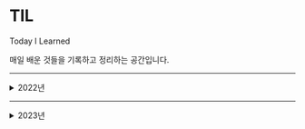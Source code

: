 # TIL

Today I Learned

매일 배운 것들을 기록하고 정리하는 공간입니다.

---

<details>
  <summary>2022년</summary>
<pre>

### 2022-06-19

[Markdown 문법](https://github.com/HelloNaks/TIL/blob/main/Markdown/markdown%EB%AC%B8%EB%B2%95.md)
</br></br>

---

### 2022-06-20

[Stack vs Queue](https://github.com/HelloNaks/TIL/blob/main/Data%20Structure/Stack%20vs%20Queue.md)
</br></br>
[Array vs LinkedList](https://github.com/HelloNaks/TIL/blob/main/Data%20Structure/Array%20vs%20LinkedList.md)
</br></br>
[Tree](https://github.com/HelloNaks/TIL/blob/main/Data%20Structure/Tree.md)
</br></br>

---

### 2022-06-21

[백준 1010 다리놓기](https://github.com/HelloNaks/BaekJoon/blob/master/BJ_S5_1010_%EB%8B%A4%EB%A6%AC%EB%86%93%EA%B8%B0.java)
</br></br>

---

### 2022-06-24

[Spring 기초 개념](https://github.com/HelloNaks/TIL/blob/main/Spring/Spring%20%EA%B8%B0%EC%B4%88%20%EA%B0%9C%EB%85%90.md)
</br></br>

---

### 2022-06-24

[Kruskal 알고리즘](https://github.com/HelloNaks/TIL/blob/main/Data%20Structure/MST%20Kruskal.md)
</br></br>

---

### 2022-07-18

hackerRank
Weather Observation Station 3 ~ Weather Observation Station 8 : 6문제 solve

---

### 2022-08-19

- IP
- TCP
- UDP
- DNS

---

### 2022-09-01

- Spring framework와 Spring Boot의 차이점

---

### 2022-09-08

- API의 종류
- JWT란?
- JWT 토큰의 동작 방법
- JWT 토큰 구성요소
- JWT 토큰이 탈취된다면??

---

### 2022-10-07

- [백준 14502 연구소](https://naknak.tistory.com/68)

---

### 2022-10-09

- [백준 16236 아기상어](<https://github.com/HelloNaks/BaekJoon/blob/master/BJ_G3_16236_%EC%95%84%EA%B8%B0%EC%83%81%EC%96%B4(2).java>)

---

### 2022-11-10

- WebRTC란?
- WebRTC의 장단점.
- STUN/TURN 서버란?

---

### 2022-11-12

- 동기 vs 비동기
- 블로킹 vs 논블로킹
- Spring mvc vs Spring Webflux

</pre>
</details>

---

<details>
  <summary>2023년</summary>
<pre>

### 2023-01-02

- [백준 2160 그림비교](https://github.com/HelloNaks/BaekJoon/commit/6eeb714b78b9458115148cdebacc0c4acf8a75c6)
- [백준 9470 Strahler 순서](https://github.com/HelloNaks/BaekJoon/commit/779344b56fd8cc366279a49099a2255a9cb24621)

---

### 2023-01-03

- [백준 14594 동방 프로젝트 (Small)](https://github.com/HelloNaks/BaekJoon/tree/master/%EB%B0%B1%EC%A4%80/Silver/14594.%E2%80%85%EB%8F%99%EB%B0%A9%E2%80%85%ED%94%84%EB%A1%9C%EC%A0%9D%ED%8A%B8%E2%80%85%EF%BC%88Small%EF%BC%89)

---

### 2023-01-04

- [백준 5430 AC](https://github.com/HelloNaks/BaekJoon/tree/master/%EB%B0%B1%EC%A4%80/Gold/5430.%E2%80%85AC)

---

### 2023-01-05

- [백준 13699 점화식](https://github.com/HelloNaks/BaekJoon/tree/master/%EB%B0%B1%EC%A4%80/Silver/13699.%E2%80%85%EC%A0%90%ED%99%94%EC%8B%9D)

---

### 2023-01-06

- [백준 20437 문자열게임2](https://github.com/HelloNaks/BaekJoon/tree/master/%EB%B0%B1%EC%A4%80/Gold/20437.%E2%80%85%EB%AC%B8%EC%9E%90%EC%97%B4%E2%80%85%EA%B2%8C%EC%9E%84%E2%80%852)

---

### 2023-01-17

- [RDBMS vs NOSQL](https://github.com/HelloNaks/TIL/blob/main/Database/RDBMS%20vs%20NOSQL.md)

---

### 2023-01-19

- [OOP](https://naknak.tistory.com/69)

---

### 2023-01-25

- [RESTful API란?](https://naknak.tistory.com/70)

---

### 2023-01-26

- [애자일(Agile)](https://naknak.tistory.com/71)

---

### 2023-02-02

- [GIT 과 GITHUB](https://naknak.tistory.com/72)

---

### 2023-02-06

- [함수형 프로그래밍(Functional Programming)](https://naknak.tistory.com/75)

---

### 2023-02-09

- [MVC vs MVVM](https://naknak.tistory.com/76)

---

### 2023-02-13

- [컨텍스트 스위칭(Context Switching)](https://naknak.tistory.com/77)

---

### 2023-02-16

- [메모리의 구조](https://naknak.tistory.com/78)

---

### 2023-02-16

- [프로세스(Process) vs 스레드(Thread)](https://naknak.tistory.com/79)

</pre>
</details>

